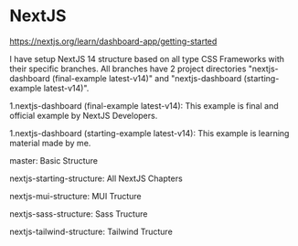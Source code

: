 # NextJS
https://nextjs.org/learn/dashboard-app/getting-started

I have setup NextJS 14 structure based on all type CSS Frameworks with their specific branches. 
All branches have 2 project directories "nextjs-dashboard (final-example latest-v14)" and "nextjs-dashboard (starting-example latest-v14)". 

1.nextjs-dashboard (final-example latest-v14):
    This example is final and official example by NextJS Developers.

1.nextjs-dashboard (starting-example latest-v14):
    This example is learning material made by me.

master:
Basic Structure

nextjs-starting-structure:
All NextJS Chapters

nextjs-mui-structure:
MUI Tructure

nextjs-sass-structure:
Sass Tructure

nextjs-tailwind-structure:
Tailwind Tructure
